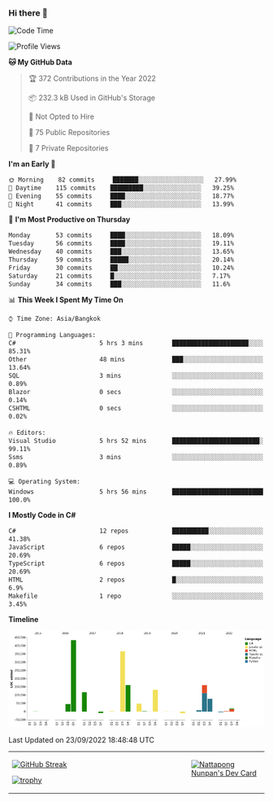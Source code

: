 ### Hi there 👋

<!--START_SECTION:waka-->
![Code Time](http://img.shields.io/badge/Code%20Time-299%20hrs%207%20mins-blue)

![Profile Views](http://img.shields.io/badge/Profile%20Views-0-blue)

**🐱 My GitHub Data** 

> 🏆 372 Contributions in the Year 2022
 > 
> 📦 232.3 kB Used in GitHub's Storage 
 > 
> 🚫 Not Opted to Hire
 > 
> 📜 75 Public Repositories 
 > 
> 🔑 7 Private Repositories  
 > 
**I'm an Early 🐤** 

```text
🌞 Morning    82 commits     ███████░░░░░░░░░░░░░░░░░░   27.99% 
🌆 Daytime    115 commits    █████████░░░░░░░░░░░░░░░░   39.25% 
🌃 Evening    55 commits     ████░░░░░░░░░░░░░░░░░░░░░   18.77% 
🌙 Night      41 commits     ███░░░░░░░░░░░░░░░░░░░░░░   13.99%

```
📅 **I'm Most Productive on Thursday** 

```text
Monday       53 commits     ████░░░░░░░░░░░░░░░░░░░░░   18.09% 
Tuesday      56 commits     ████░░░░░░░░░░░░░░░░░░░░░   19.11% 
Wednesday    40 commits     ███░░░░░░░░░░░░░░░░░░░░░░   13.65% 
Thursday     59 commits     █████░░░░░░░░░░░░░░░░░░░░   20.14% 
Friday       30 commits     ██░░░░░░░░░░░░░░░░░░░░░░░   10.24% 
Saturday     21 commits     █░░░░░░░░░░░░░░░░░░░░░░░░   7.17% 
Sunday       34 commits     ███░░░░░░░░░░░░░░░░░░░░░░   11.6%

```


📊 **This Week I Spent My Time On** 

```text
⌚︎ Time Zone: Asia/Bangkok

💬 Programming Languages: 
C#                       5 hrs 3 mins        █████████████████████░░░░   85.31% 
Other                    48 mins             ███░░░░░░░░░░░░░░░░░░░░░░   13.64% 
SQL                      3 mins              ░░░░░░░░░░░░░░░░░░░░░░░░░   0.89% 
Blazor                   0 secs              ░░░░░░░░░░░░░░░░░░░░░░░░░   0.14% 
CSHTML                   0 secs              ░░░░░░░░░░░░░░░░░░░░░░░░░   0.02%

🔥 Editors: 
Visual Studio            5 hrs 52 mins       ████████████████████████░   99.11% 
Ssms                     3 mins              ░░░░░░░░░░░░░░░░░░░░░░░░░   0.89%

💻 Operating System: 
Windows                  5 hrs 56 mins       █████████████████████████   100.0%

```

**I Mostly Code in C#** 

```text
C#                       12 repos            ██████████░░░░░░░░░░░░░░░   41.38% 
JavaScript               6 repos             █████░░░░░░░░░░░░░░░░░░░░   20.69% 
TypeScript               6 repos             █████░░░░░░░░░░░░░░░░░░░░   20.69% 
HTML                     2 repos             █░░░░░░░░░░░░░░░░░░░░░░░░   6.9% 
Makefile                 1 repo              ░░░░░░░░░░░░░░░░░░░░░░░░░   3.45%

```


**Timeline**

![Chart not found](https://raw.githubusercontent.com/aixasz/aixasz/main/charts/bar_graph.png) 


 Last Updated on 23/09/2022 18:48:48 UTC
<!--END_SECTION:waka-->

<table>
<tr>
<td width="70%" valign="top">
 
 [![GitHub Streak](http://github-readme-streak-stats.herokuapp.com?user=aixasz&theme=github-dark&hide_border=true&date_format=%5BY%20%5DM%20j)](https://git.io/streak-stats)

 [![trophy](https://github-profile-trophy.vercel.app/?username=aixasz&theme=onedark)](https://github.com/ryo-ma/github-profile-trophy)
 </td>
<td width="30%" valign="top">
 
<a href="https://app.daily.dev/aixasz"><img src="https://api.daily.dev/devcards/403207936e6547c9a85ea449e9f3abe8.png?r=re8" alt="Nattapong Nunpan's Dev Card"/></a>

 </td>
</tr>
</table>
 

